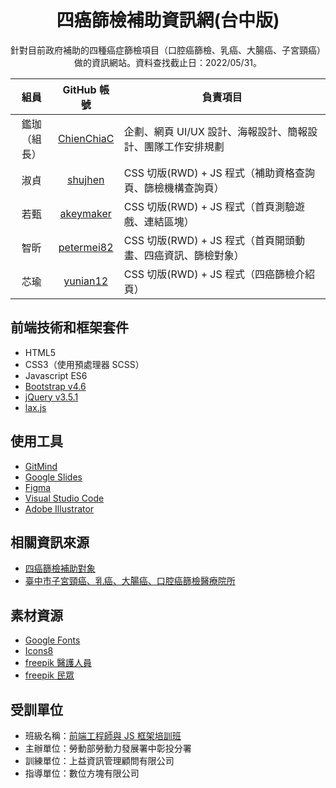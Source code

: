 <div align="center">
  
# 四癌篩檢補助資訊網(台中版)

針對目前政府補助的四種癌症篩檢項目（口腔癌篩檢、乳癌、大腸癌、子宮頸癌）做的資訊網站。資料查找截止日：2022/05/31。

| 組員 | GitHub 帳號 |          負責項目           |
| :--: | :---------: | --------------------- |
| 鑑珈<br/>（組長） | [ChienChiaC][gitgub-ChienChiaC]  | 企劃、網頁 UI/UX 設計、海報設計、簡報設計、團隊工作安排規劃 |
| 淑貞 |   [shujhen][gitgub-shujhen]   | CSS 切版(RWD) + JS 程式（補助資格查詢頁、篩檢機構查詢頁）|
| 若甄 |  [akeymaker][gitgub-akeymaker]  | CSS 切版(RWD) + JS 程式（首頁測驗遊戲、連結區塊）  |
| 智昕 | [petermei82][gitgub-petermei82]  | CSS 切版(RWD) + JS 程式（首頁開頭動畫、四癌資訊、篩檢對象） |
| 芯瑜 |  [yunian12][gitgub-yunian12]   | CSS 切版(RWD) + JS 程式（四癌篩檢介紹頁） |

</div>

## 前端技術和框架套件
- HTML5
- CSS3（使用預處理器 SCSS）
- Javascript ES6
- [Bootstrap v4.6][url-Bootstrap]
- [jQuery v3.5.1][url-jQuery]
- [lax.js][url-lax.js]
## 使用工具
- [GitMind][tool-gitmind]
- [Google Slides][tool-google-slides]
- [Figma][tool-figma]
- [Visual Studio Code][tool-vscode]
- [Adobe Illustrator][tool-illustrator]

## 相關資訊來源
- [四癌篩檢補助對象][url-cancer]
- [臺中市子宮頸癌、乳癌、大腸癌、口腔癌篩檢醫療院所][url-hospital]

## 素材資源
- [Google Fonts][url-fonts]
- [Icons8][url-icon8]
- [freepik 醫護人員][url-doctor]
- [freepik 民眾][url-people]

## 受訓單位
- 班級名稱：[前端工程師與 JS 框架培訓班][class-sunyeh]
- 主辦單位：勞動部勞動力發展署中彰投分署
- 訓練單位：上益資訊管理顧問有限公司
- 指導單位：數位方塊有限公司

<!-- 連結 -->
[gitgub-ChienChiaC]:https://github.com/ChienChiaC
[gitgub-shujhen]:https://github.com/shujhen
[gitgub-akeymaker]:https://github.com/akeymaker
[gitgub-petermei82]:https://github.com/petermei82
[gitgub-yunian12]:https://github.com/yunian12

[url-Bootstrap]:https://getbootstrap.com/
[url-jQuery]:https://jquery.com/
[url-lax.js]:https://github.com/alexfoxy/lax.js

[tool-gitmind]:https://gitmind.com/tw/
[tool-google-slides]:https://www.google.com.tw/intl/zh-TW/slides/about/
[tool-figma]:https://www.figma.com/
[tool-vscode]:https://code.visualstudio.com/
[tool-illustrator]:https://www.adobe.com/tw/products/illustrator.html

[url-fonts]:https://fonts.google.com/
[url-icon8]:https://icons8.com/
[url-doctor]:https://www.freepik.com/free-vector/thank-you-doctors-nurses_7607077.htm
[url-people]:https://www.freepik.com/premium-vector/business-concept-successful-teamwork-partners-clerks-with-leaders-showing-thumbs-up-looking-camera_6017863.htm

[class-sunyeh]:https://its.taiwanjobs.gov.tw/Course/Detail?ID=146386
[url-hospital]:https://www.health.taichung.gov.tw/26198/26327/26904/26932/1487424/post
[url-cancer]:https://www.health.taichung.gov.tw/26198/26327/26904/1058081/1060896/post
